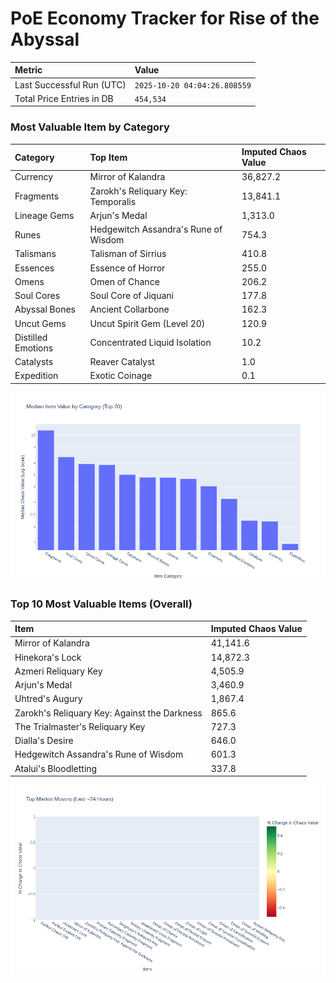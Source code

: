 # PoE Economy Tracker for Rise of the Abyssal

<!-- START_MAINTENANCE -->
| Metric | Value |
|:---|:---|
| Last Successful Run (UTC) | `2025-10-20 04:04:26.808559` |
| Total Price Entries in DB | `454,534` |

<!-- END_MAINTENANCE -->

<!-- START_DATAFRAME_DEBUG -->
<!-- END_DATAFRAME_DEBUG -->

<!-- START_CATEGORY_ANALYSIS -->
### Most Valuable Item by Category
| Category | Top Item | Imputed Chaos Value |
| :--- | :--- | :--- |
| Currency | Mirror of Kalandra | 36,827.2 |
| Fragments | Zarokh's Reliquary Key: Temporalis | 13,841.1 |
| Lineage Gems | Arjun's Medal | 1,313.0 |
| Runes | Hedgewitch Assandra's Rune of Wisdom | 754.3 |
| Talismans | Talisman of Sirrius | 410.8 |
| Essences | Essence of Horror | 255.0 |
| Omens | Omen of Chance | 206.2 |
| Soul Cores | Soul Core of Jiquani | 177.8 |
| Abyssal Bones | Ancient Collarbone | 162.3 |
| Uncut Gems | Uncut Spirit Gem (Level 20) | 120.9 |
| Distilled Emotions | Concentrated Liquid Isolation | 10.2 |
| Catalysts | Reaver Catalyst | 1.0 |
| Expedition | Exotic Coinage | 0.1 |


![Category Analysis Chart](charts/category_analysis.png)
<!-- END_ANALYSIS -->

<!-- START_ANALYSIS -->
### Top 10 Most Valuable Items (Overall)
| Item | Imputed Chaos Value |
| :--- | :--- |
| Mirror of Kalandra | 41,141.6 |
| Hinekora's Lock | 14,872.3 |
| Azmeri Reliquary Key | 4,505.9 |
| Arjun's Medal | 3,460.9 |
| Uhtred's Augury | 1,867.4 |
| Zarokh's Reliquary Key: Against the Darkness | 865.6 |
| The Trialmaster's Reliquary Key | 727.3 |
| Dialla's Desire | 646.0 |
| Hedgewitch Assandra's Rune of Wisdom | 601.3 |
| Atalui's Bloodletting | 337.8 |


![Market Movers Chart](charts/market_movers.png)
<!-- END_ANALYSIS -->
